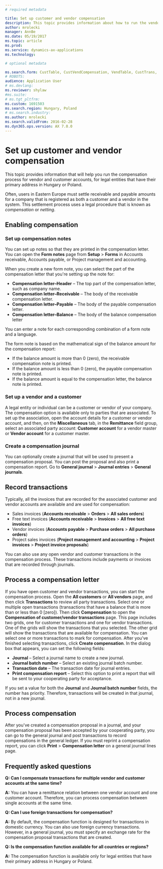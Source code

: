 ```yaml
---
# required metadata

title: Set up customer and vendor compensation
description: This topic provides information about how to run the vendor and customer account compensation process for legal entities that have their primary address in Hungary or Poland.
author: mrolecki
manager: AnnBe
ms.date: 05/19/2017
ms.topic: article
ms.prod: 
ms.service: dynamics-ax-applications
ms.technology: 

# optional metadata

ms.search.form: CustTable, CustVendCompensation, VendTable, CustTrans, VendTrans
# ROBOTS: 
audience: Application User
# ms.devlang: 
ms.reviewer: shylaw
#ms.suite: 
# ms.tgt_pltfrm: 
ms.custom: 1691503
ms.search.region: Hungary, Poland
# ms.search.industry: 
ms.author: mrolecki
ms.search.validFrom: 2016-02-28
ms.dyn365.ops.version: AX 7.0.0
---
```


# Set up customer and vendor compensation
This topic provides information that will help you run the compensation process for vendor and customer accounts, for legal entities that have their primary address in Hungary or Poland.

Often, users in Eastern Europe must settle receivable and payable amounts for a company that is registered as both a customer and a vendor in the system. This settlement process uses a legal procedure that is known as *compensation* or *netting*. 

## Enabling compensation

### Set up compensation notes
You can set up notes so that they are printed in the compensation letter. You can open the **Form notes** page from **Setup** > **Forms** in Accounts receivable, Accounts payable, or Project management and accounting.

When you create a new form note, you can select the part of the compensation letter that you're setting up the note for:

 - **Compensation letter–Header** – The top part of the compensation letter, such as company name.
 - **Compensation letter–Receivable** – The body of the receivable compensation letter.
 - **Compensation letter–Payable** – The body of the payable compensation letter.
 - **Compensation letter–Balance** – The body of the balance compensation letter

You can enter a note for each corresponding combination of a form note and a language.

The form note is based on the mathematical sign of the balance amount for the compensation report:

- If the balance amount is more than 0 (zero), the receivable compensation note is printed.
- If the balance amount is less than 0 (zero), the payable compensation note is printed.
- If the balance amount is equal to the compensation letter, the balance note is printed.

### Set up a vendor and a customer
A legal entity or individual can be a customer or vendor of your company. The compensation option is available only to parties that are associated. To set up the association, open the account details for a customer or vendor account, and then, on the **Miscellaneous** tab, in the **Remittance** field group, select an associated party account: **Customer account** for a vendor master or **Vendor account** for a customer master.

### Create a compensation journal
You can optionally create a journal that will be used to present a compensation proposal. You can post the proposal and also print a compensation report. Go to **General journal** > **Journal entries** > **General journals**.

## Record transactions
Typically, all the invoices that are recorded for the associated customer and vendor accounts are available and are used for compensation: 

 - Sales invoices (**Accounts receivable** > **Orders** > **All sales orders**)
 - Free text invoices (**Accounts receivable** > **Invoices** > **All free text invoices**)
 - Vendor invoices (**Accounts payable** > **Purchase orders** > **All purchase orders**)
 - Project sales invoices (**Project management and accounting** > **Project invoices** > **Project invoice proposals**)

You can also use any open vendor and customer transactions in the compensation process. These transactions include payments or invoices that are recorded through journals. 

## Process a compensation letter
If you have open customer and vendor transactions, you can start the compensation process. Open the **All customers** or **All vendors** page, and then click **Transactions** to review all party transactions. Select one or multiple open transactions (transactions that have a balance that is more than or less than 0 [zero]). Then click **Compensation** to open the **Compensation of customer/vendor transactions** page. This page includes two grids, one for customer transactions and one for vendor transactions. One of the grids will show the transactions that you selected. The other grid will show the transactions that are available for compensation. You can select one or more transactions to mark for compensation. After you've finished selecting transactions, click **Create compensation**. In the dialog box that appears, you can set the following fields:

 - **Journal** – Select a journal name to create a new journal.
 - **Journal batch number** – Select an existing journal batch number.
 - **Transaction date** – The transaction date for journal entries.
 - **Print compensation report** – Select this option to print a report that will be sent to your cooperating party for acceptance.

If you set a value for both the **Journal** and **Journal batch number** fields, the number has priority. Therefore, transactions will be created in that journal, not in a new journal.

## Process compensation
After you've created a compensation proposal in a journal, and your compensation proposal has been accepted by your cooperating party, you can go to the general journal and post transactions to record compensations in the general ledger. If you must reprint a compensation report, you can click **Print** > **Compensation letter** on a general journal lines page.


## Frequently asked questions
**Q: Can I compensate transactions for multiple vendor and customer accounts at the same time?**

**A:** You can have a remittance relation between one vendor account and one customer account. Therefore, you can process compensation between single accounts at the same time.

**Q: Can I use foreign transactions for compensation?**

**A:** By default, the compensation function is designed for transactions in domestic currency. You can also use foreign currency transactions. However, in a general journal, you must specify an exchange rate for the compensation proposal transactions that are created.

**Q: Is the compensation function available for all countries or regions?**

**A:** The compensation function is available only for legal entities that have their primary address in Hungary or Poland.
